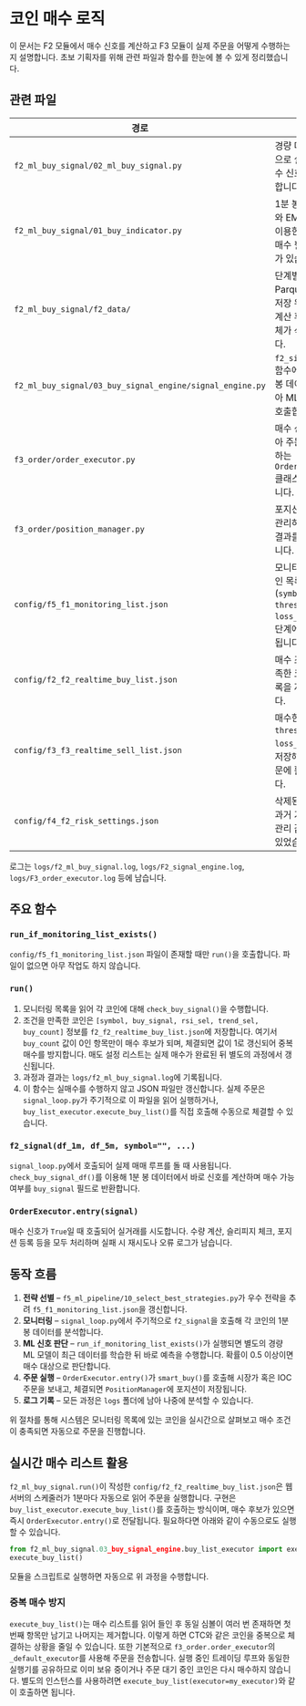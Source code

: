 # 코인 매수 로직

이 문서는 F2 모듈에서 매수 신호를 계산하고 F3 모듈이 실제 주문을
어떻게 수행하는지 설명합니다. 초보 기획자를 위해 관련 파일과
함수를 한눈에 볼 수 있게 정리했습니다.

## 관련 파일

| 경로 | 용도 |
| --- | --- |
| `f2_ml_buy_signal/02_ml_buy_signal.py` | 경량 머신러닝으로 실시간 매수 신호를 판단합니다. |
| `f2_ml_buy_signal/01_buy_indicator.py` | 1분 봉에서 RSI와 EMA 조건을 이용한 간단한 매수 필터 함수가 있습니다. |
| `f2_ml_buy_signal/f2_data/` | 단계별 임시 Parquet 파일 저장 위치. 신호 계산 후 폴더 전체가 삭제됩니다. |
| `f2_ml_buy_signal/03_buy_signal_engine/signal_engine.py` | `f2_signal()` 함수에서 1분 봉 데이터를 받아 ML 모델을 호출합니다. |
| `f3_order/order_executor.py` | 매수 신호를 받아 주문을 실행하는 `OrderExecutor` 클래스가 있습니다. |
| `f3_order/position_manager.py` | 포지션을 저장·관리하며 주문 결과를 기록합니다. |
| `config/f5_f1_monitoring_list.json` | 모니터링할 코인 목록(`symbol`, `thresh_pct`, `loss_pct`). F5 단계에서 생성됩니다. |
| `config/f2_f2_realtime_buy_list.json` | 매수 조건을 만족한 코인의 목록을 저장합니다. |
| `config/f3_f3_realtime_sell_list.json` | 매수한 코인의 `thresh_pct`, `loss_pct` 값을 저장해 매도 주문에 활용합니다. |
| `config/f4_f2_risk_settings.json` | 삭제된 파일로, 과거 기본 위험 관리 값이 들어 있었습니다. |

로그는 `logs/f2_ml_buy_signal.log`, `logs/F2_signal_engine.log`,
`logs/F3_order_executor.log` 등에 남습니다.

## 주요 함수

### `run_if_monitoring_list_exists()`
`config/f5_f1_monitoring_list.json` 파일이 존재할 때만 `run()`을 호출합니다.
파일이 없으면 아무 작업도 하지 않습니다.

### `run()`
1. 모니터링 목록을 읽어 각 코인에 대해 `check_buy_signal()`을 수행합니다.
2. 조건을 만족한 코인은 `[symbol, buy_signal, rsi_sel, trend_sel, buy_count]`
   정보를 `f2_f2_realtime_buy_list.json`에 저장합니다. 여기서 ``buy_count``
   값이 0인 항목만이 매수 후보가 되며, 체결되면 값이 1로 갱신되어 중복
   매수를 방지합니다. 매도 설정 리스트는 실제 매수가 완료된 뒤 별도의
   과정에서 갱신됩니다.
3. 과정과 결과는 `logs/f2_ml_buy_signal.log`에 기록됩니다.
4. 이 함수는 실매수를 수행하지 않고 JSON 파일만 갱신합니다. 실제 주문은
   `signal_loop.py`가 주기적으로 이 파일을 읽어 실행하거나,
   `buy_list_executor.execute_buy_list()`를 직접 호출해 수동으로 체결할 수
   있습니다.

### `f2_signal(df_1m, df_5m, symbol="", ...)`
`signal_loop.py`에서 호출되어 실제 매매 루프를 돌 때 사용됩니다.
`check_buy_signal_df()`를 이용해 1분 봉 데이터에서 바로 신호를 계산하며
매수 가능 여부를 `buy_signal` 필드로 반환합니다.

### `OrderExecutor.entry(signal)`
매수 신호가 `True`일 때 호출되어 실거래를 시도합니다.
수량 계산, 슬리피지 체크, 포지션 등록 등을 모두 처리하며
실패 시 재시도나 오류 로그가 남습니다.

## 동작 흐름

1. **전략 선별** – `f5_ml_pipeline/10_select_best_strategies.py`가
   우수 전략을 추려 `f5_f1_monitoring_list.json`을 갱신합니다.
2. **모니터링** – `signal_loop.py`에서 주기적으로 `f2_signal`을 호출해
   각 코인의 1분 봉 데이터를 분석합니다.
3. **ML 신호 판단** – `run_if_monitoring_list_exists()`가 실행되면
   별도의 경량 ML 모델이 최근 데이터를 학습한 뒤 바로 예측을 수행합니다.
   확률이 0.5 이상이면 매수 대상으로 판단합니다.
4. **주문 실행** – `OrderExecutor.entry()`가 `smart_buy()`를 호출해
   시장가 혹은 IOC 주문을 보내고, 체결되면 `PositionManager`에
   포지션이 저장됩니다.
5. **로그 기록** – 모든 과정은 `logs` 폴더에 남아 나중에 분석할 수 있습니다.

위 절차를 통해 시스템은 모니터링 목록에 있는 코인을 실시간으로 살펴보고
매수 조건이 충족되면 자동으로 주문을 진행합니다.

## 실시간 매수 리스트 활용

`f2_ml_buy_signal.run()`이 작성한 `config/f2_f2_realtime_buy_list.json`은
웹 서버의 스케줄러가 1분마다 자동으로 읽어 주문을 실행합니다. 구현은
`buy_list_executor.execute_buy_list()`를 호출하는 방식이며, 매수 후보가 있으면
즉시 `OrderExecutor.entry()`로 전달됩니다. 필요하다면 아래와 같이 수동으로도
실행할 수 있습니다.

```python
from f2_ml_buy_signal.03_buy_signal_engine.buy_list_executor import execute_buy_list
execute_buy_list()
```

모듈을 스크립트로 실행하면 자동으로 위 과정을 수행합니다.

### 중복 매수 방지

`execute_buy_list()`는 매수 리스트를 읽어 들인 후 동일 심볼이 여러 번 존재하면 첫 번째 항목만 남기고 나머지는 제거합니다. 이렇게 하면 CTC와 같은 코인을 중복으로 체결하는 상황을 줄일 수 있습니다.
또한 기본적으로 `f3_order.order_executor`의 `_default_executor`를 사용해 주문을
전송합니다. 실행 중인 트레이딩 루프와 동일한 실행기를 공유하므로 이미 보유 중이거나
주문 대기 중인 코인은 다시 매수하지 않습니다. 별도의 인스턴스를 사용하려면
`execute_buy_list(executor=my_executor)`와 같이 호출하면 됩니다.
